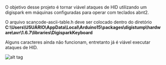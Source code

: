 O objetivo desse projeto é tornar viável ataques de HID utilizando um digispark em máquinas configuradas para operar com teclados abnt2.

O arquivo scancode-ascii-table.h deve ser colocado dentro do diretório **C:\Users\USUÁRIO\AppData\Local\Arduino15\packages\digistump\hardware\avr\1.6.7\libraries\DigisparkKeyboard**

Alguns caracteres ainda não funcionam, entretanto já é viável executar ataques de HID.


![alt tag](https://i.stack.imgur.com/z5CeU.jpg)
